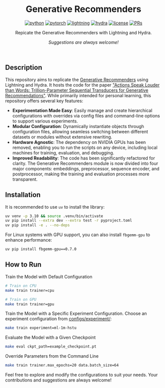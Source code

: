 <div align="center">

# Generative Recommenders

[![python](https://img.shields.io/badge/-Python_3.10-blue?logo=python&logoColor=white)](https://github.com/pre-commit/pre-commit)
[![pytorch](https://img.shields.io/badge/PyTorch_2.0+-ee4c2c?logo=pytorch&logoColor=white)](https://pytorch.org/get-started/locally/)
[![lightning](https://img.shields.io/badge/-Lightning_2.0+-792ee5?logo=pytorchlightning&logoColor=white)](https://pytorchlightning.ai/)
[![hydra](https://img.shields.io/badge/Config-Hydra_1.3-89b8cd)](https://hydra.cc/)
[![license](https://img.shields.io/badge/License-MIT-green.svg?labelColor=gray)](https://github.com/ashleve/lightning-hydra-template#license)
[![PRs](https://img.shields.io/badge/PRs-welcome-brightgreen.svg)](https://github.com/ashleve/lightning-hydra-template/pulls)

Repicate the Generative Recommenders with Lightning and Hydra.

_Suggestions are always welcome!_

</div>

<br>

## Description

This repository aims to replicate the [Generative Recommenders](https://github.com/facebookresearch/generative-recommenders) using Lightning and Hydra. It hosts the code for the paper ["Actions Speak Louder than Words: Trillion-Parameter Sequential Transducers for Generative Recommendations"](https://arxiv.org/abs/2402.17152). While primarily intended for personal learning, this repository offers several key features:

- **Experimentation Made Easy**: Easily manage and create hierarchical configurations with overrides via config files and command-line options to support various experiments.
- **Modular Configuration**: Dynamically instantiate objects through configuration files, allowing seamless switching between different datasets or modules without extensive rewriting.
- **Hardware Agnostic**: The dependency on NVIDIA GPUs has been removed, enabling you to run the scripts on any device, including local machines for training, evaluation, and debugging.
- **Improved Readability**: The code has been significantly refactored for clarity. The Generative Recommenders module is now divided into four major components: embeddings, preprocessor, sequence encoder, and postprocessor, making the training and evaluation processes more transparent.

## Installation

It is recommended to use `uv` to install the library:

```bash
uv venv -p 3.10 && source .venv/bin/activate
uv pip install --extra dev --extra test -r pyproject.toml
uv pip install -e . --no-deps
```

For Linux systems with GPU support, you can also install `fbgemm-gpu` to enhance performance:

```bash
uv pip install fbgemm-gpu==0.7.0
```

## How to Run

Train the Model with Default Configuration

```bash
# Train on CPU
make train trainer=cpu

# Train on GPU
make train trainer=gpu
```

Train the Model with a Specific Experiment Configuration. Choose an experiment configuration from [configs/experiment/](configs/experiment/):

```bash
make train experiment=ml-1m-hstu
```

Evaluate the Model with a Given Checkpoint

```bash
make eval ckpt_path=example_checkpoint.pt
```

Override Parameters from the Command Line

```bash
make train trainer.max_epochs=20 data.batch_size=64
```

Feel free to explore and modify the configurations to suit your needs. Your contributions and suggestions are always welcome!
